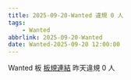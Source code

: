 ```yaml
---
title: 2025-09-20-Wanted 違規 0 人
tags:
    - Wanted
abbrlink: 2025-09-20-Wanted
date: Wanted-2025-09-20 12:00:00
---
```

Wanted 板 [板規連結](https://www.ptt.cc/bbs/Wanted/M.1608829773.A.D3B.html)
昨天違規 0 人
